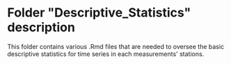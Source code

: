 # Folder "Descriptive_Statistics" description

This folder contains various .Rmd files that are needed to oversee the basic 
descriptive statistics for time series in each measurements' stations.
